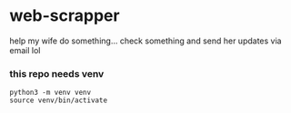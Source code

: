 # web-scrapper

help my wife do something... check something and send her updates via email lol

### this repo needs venv

    python3 -m venv venv
    source venv/bin/activate
